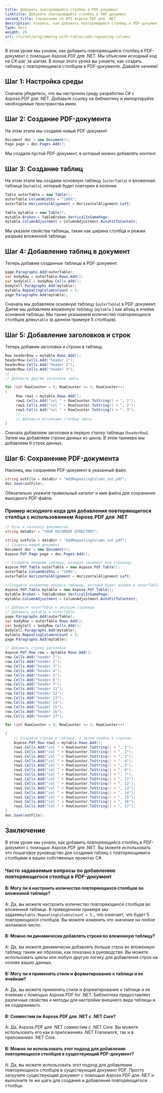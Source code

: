 ```yaml
---
title: Добавить повторяющийся столбец в PDF-документ
linktitle: Добавить повторяющийся столбец в PDF-документ
second_title: Справочник по API Aspose.PDF для .NET
description: Узнайте, как добавить повторяющийся столбец в PDF-документ с помощью Aspose.PDF для .NET.
type: docs
weight: 20
url: /ru/net/programming-with-tables/add-repeating-column/
---
```

В этом уроке мы узнаем, как добавить повторяющийся столбец в PDF-документ с помощью Aspose.PDF для .NET. Мы объясним исходный код на C# шаг за шагом. В конце этого урока вы узнаете, как создать таблицу с повторяющимся столбцом в PDF-документе. Давайте начнем!

## Шаг 1: Настройка среды
Сначала убедитесь, что вы настроили среду разработки C# с Aspose.PDF для .NET. Добавьте ссылку на библиотеку и импортируйте необходимые пространства имен.

## Шаг 2: Создание PDF-документа
На этом этапе мы создаем новый PDF-документ.

```csharp
Document doc = new Document();
Page page = doc.Pages.Add();
```

Мы создали пустой PDF-документ, в который можно добавлять контент.

## Шаг 3: Создание таблиц
На этом этапе мы создаем основную таблицу (`outerTable`) и вложенная таблица (`mytable`), который будет повторен в колонке.

```csharp
Table outerTable = new Table();
outerTable.ColumnWidths = "100%";
outerTable.HorizontalAlignment = HorizontalAlignment.Left;

Table mytable = new Table();
mytable.Broken = TableBroken.VerticalInSamePage;
mytable.ColumnAdjustment = ColumnAdjustment.AutoFitToContent;
```

Мы указали свойства таблицы, такие как ширина столбца и режим разрыва вложенной таблицы.

## Шаг 4: Добавление таблиц в документ
Теперь добавим созданные таблицы в PDF-документ.

```csharp
page.Paragraphs.Add(outerTable);
var bodyRow = outerTable.Rows.Add();
var bodyCell = bodyRow.Cells.Add();
bodyCell.Paragraphs.Add(mytable);
mytable.RepeatingColumnsCount = 5;
page.Paragraphs.Add(mytable);
```

Сначала мы добавляем основную таблицу (`outerTable`) в PDF-документ. Далее мы добавляем вложенную таблицу (`mytable` ) как абзац в ячейке основной таблицы. Мы также указываем количество повторяющихся столбцов для`mytable` (в данном примере 5 столбцов).

## Шаг 5: Добавление заголовков и строк
Теперь добавим заголовки и строки в таблицу.

```csharp
Row headerRow = mytable.Rows.Add();
headerRow.Cells.Add("header 1");
headerRow.Cells.Add("header 2");
headerRow.Cells.Add("header 3");
// ...
// Добавьте другие заголовки здесь

for (int RowCounter = 0; RowCounter <= 5; RowCounter++)
{
     Row row1 = mytable.Rows.Add();
     row1.Cells.Add("col " + RowCounter.ToString() + ", 1");
     row1.Cells.Add("col " + RowCounter.ToString() + ", 2");
     row1.Cells.Add("col " + RowCounter.ToString() + ", 3");
     // ...
     // Добавьте остальные столбцы здесь
}
```

Сначала добавляем заголовки в первую строку таблицы (`headerRow`). Затем мы добавляем строки данных из цикла. В этом примере мы добавляем 6 строк данных.

## Шаг 6: Сохранение PDF-документа
Наконец, мы сохраняем PDF-документ в указанный файл.

```csharp
string outFile = dataDir + "AddRepeatingColumn_out.pdf";
doc.Save(outFile);
```

Обязательно укажите правильный каталог и имя файла для сохранения выходного PDF-файла.

### Пример исходного кода для добавления повторяющегося столбца с использованием Aspose.PDF для .NET

```csharp
// Путь к каталогу документов.
string dataDir = "YOUR DOCUMENT DIRECTORY";

string outFile = dataDir + "AddRepeatingColumn_out.pdf";
// Создать новый документ
Document doc = new Document();
Aspose.Pdf.Page page = doc.Pages.Add();

// Создайте внешнюю таблицу, которая занимает всю страницу.
Aspose.Pdf.Table outerTable = new Aspose.Pdf.Table();
outerTable.ColumnWidths = "100%";
outerTable.HorizontalAlignment = HorizontalAlignment.Left;

//Создайте экземпляр объекта таблицы, который будет вложен в outerTable, который будет разбиваться на той же странице.
Aspose.Pdf.Table mytable = new Aspose.Pdf.Table();
mytable.Broken = TableBroken.VerticalInSamePage;
mytable.ColumnAdjustment = ColumnAdjustment.AutoFitToContent;

// Добавьте outerTable к абзацам страницы
// Добавить mytable в outerTable
page.Paragraphs.Add(outerTable);
var bodyRow = outerTable.Rows.Add();
var bodyCell = bodyRow.Cells.Add();
bodyCell.Paragraphs.Add(mytable);
mytable.RepeatingColumnsCount = 5;
page.Paragraphs.Add(mytable);

// Добавить строку заголовка
Aspose.Pdf.Row row = mytable.Rows.Add();
row.Cells.Add("header 1");
row.Cells.Add("header 2");
row.Cells.Add("header 3");
row.Cells.Add("header 4");
row.Cells.Add("header 5");
row.Cells.Add("header 6");
row.Cells.Add("header 7");
row.Cells.Add("header 11");
row.Cells.Add("header 12");
row.Cells.Add("header 13");
row.Cells.Add("header 14");
row.Cells.Add("header 15");
row.Cells.Add("header 16");
row.Cells.Add("header 17");

for (int RowCounter = 0; RowCounter <= 5; RowCounter++)

{
	// Создайте строки в таблице, а затем ячейки в строках.
	Aspose.Pdf.Row row1 = mytable.Rows.Add();
	row1.Cells.Add("col " + RowCounter.ToString() + ", 1");
	row1.Cells.Add("col " + RowCounter.ToString() + ", 2");
	row1.Cells.Add("col " + RowCounter.ToString() + ", 3");
	row1.Cells.Add("col " + RowCounter.ToString() + ", 4");
	row1.Cells.Add("col " + RowCounter.ToString() + ", 5");
	row1.Cells.Add("col " + RowCounter.ToString() + ", 6");
	row1.Cells.Add("col " + RowCounter.ToString() + ", 7");
	row1.Cells.Add("col " + RowCounter.ToString() + ", 11");
	row1.Cells.Add("col " + RowCounter.ToString() + ", 12");
	row1.Cells.Add("col " + RowCounter.ToString() + ", 13");
	row1.Cells.Add("col " + RowCounter.ToString() + ", 14");
	row1.Cells.Add("col " + RowCounter.ToString() + ", 15");
	row1.Cells.Add("col " + RowCounter.ToString() + ", 16");
	row1.Cells.Add("col " + RowCounter.ToString() + ", 17");
}
doc.Save(outFile);
```

## Заключение
В этом уроке мы узнали, как добавить повторяющийся столбец в PDF-документ с помощью Aspose.PDF для .NET. Вы можете использовать это пошаговое руководство для создания таблиц с повторяющимися столбцами в ваших собственных проектах C#.

### Часто задаваемые вопросы по добавлению повторяющегося столбца в PDF-документ

#### В: Могу ли я настроить количество повторяющихся столбцов во вложенной таблице?

 A: Да, вы можете настроить количество повторяющихся столбцов во вложенной таблице. В приведенном примере мы задаем`mytable.RepeatingColumnsCount = 5;`, что означает, что будет 5 повторяющихся столбцов. Вы можете изменить это значение на любое желаемое число.

#### В: Можно ли динамически добавлять строки во вложенную таблицу?

A: Да, вы можете динамически добавлять больше строк во вложенную таблицу таким же образом, как показано в руководстве. Вы можете использовать циклы или любую другую логику для добавления строк на основе ваших данных.

#### В: Могу ли я применять стили и форматирование к таблице и ее ячейкам?

A: Да, вы можете применять стили и форматирование к таблице и ее ячейкам с помощью Aspose.PDF for .NET. Библиотека предоставляет различные свойства и методы для настройки внешнего вида таблицы и ее содержимого.

#### В: Совместим ли Aspose.PDF для .NET с .NET Core?

A: Да, Aspose.PDF для .NET совместим с .NET Core. Вы можете использовать его как в приложениях .NET Framework, так и в приложениях .NET Core.

#### В: Можно ли использовать этот подход для добавления повторяющихся столбцов в существующий PDF-документ?

A: Да, вы можете использовать этот подход для добавления повторяющихся столбцов в существующий документ PDF. Просто загрузите существующий документ с помощью Aspose.PDF для .NET и выполните те же шаги для создания и добавления повторяющегося столбца.